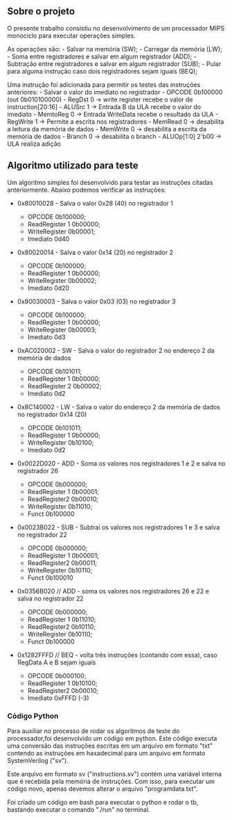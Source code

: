 ## Sobre o projeto

O presente trabalho consistiu no desenvolvimento de um processador MIPS monociclo para executar operações simples.

As operações são:
    - Salvar na memória (SW);
    - Carregar da memória (LW);
    - Soma entre registradores e salvar em algum registrador (ADD);
    - Subtração entre registradores e salvar em algum registrador (SUB);
    - Pular para alguma instrução caso dois registradores sejam iguais (BEQ);

Uma instrução foi adicionada para permitir os testes das instruções anteriores:
    - Salvar o valor do imediato no registrador
    - OPCODE 0b100000 (out 0b010100000)
    - RegDst         0 -> write register recebe o valor de instruction[20:16]
    - ALUSrc         1 -> Entrada B da ULA recebe o valor do imediato
    - MemtoReg       0 -> Entrada WriteData recebe o resultado da ULA
    - RegWrite       1 -> Permite a escrita nos registradores
    - MemRead        0 -> desabilita a leitura da memória de dados
    - MemWrite       0 -> desabilita a escrita da memória de dados
    - Branch         0 -> desabilita o branch
    - ALUOp[1:0] 2'b00 -> ULA realiza adição

## Algoritmo utilizado para teste

Um algoritmo simples foi desenvolvido para testar as instruções citadas anteriormente. Abaixo podemos verificar as instruções:

- 0x80010028 - Salva o valor 0x28 (40) no registrador 1
  - OPCODE 0b100000;
  - ReadRegister 1 0b00000;
  - WriteRegister 0b00001;
  - Imediato 0d40

- 0x80020014 - Salva o valor 0x14 (20) no registrador 2  
  - OPCODE 0b100000;
  - ReadRegister 1 0b00000;
  - WriteRegister 0b00002;
  - Imediato 0d20

- 0x80030003 - Salva o valor 0x03 (03) no registrador 3
  - OPCODE 0b100000;
  - ReadRegister 1 0b00000;
  - WriteRegister 0b00003;
  - Imediato 0d3

- 0xAC020002 - SW - Salva o valor do registrador 2 no endereço 2 da memória de dados
  - OPCODE 0b101011;
  - ReadRegister 1 0b00000;
  - ReadRegister 2 0b00002;
  - Imediato 0d2

- 0x8C140002 - LW - Salva o valor do endereço 2 da memória de dados no registrador 0x14 (20)
  - OPCODE 0b101011;
  - ReadRegister 1 0b00000;
  - WriteRegister 0b10100;
  - Imediato 0d2

- 0x0022D020 - ADD - Soma os valores nos registradores 1 e 2 e salva no registrador 26
  - OPCODE 0b000000;
  - ReadRegister 1 0b00001;
  - ReadRegister2 0b00010;
  - WriteRegister 0b11010;
  - Funct 0b100000

- 0x0023B022 - SUB - Subtrai os valores nos registradores 1 e 3 e salva no registrador 22
  - OPCODE 0b000000;
  - ReadRegister 1 0b00001;
  - ReadRegister2 0b00011;
  - WriteRegister 0b10110;
  - Funct 0b100010

- 0x0356B020 // ADD - soma os valores nos registradores 26 e 22 e salva no registrador 22
  - OPCODE 0b000000;
  - ReadRegister 1 0b11010;
  - ReadRegister2 0b10110;
  - WriteRegister 0b10110;
  - Funct 0b100000

- 0x1282FFFD // BEQ - volta três instruções (contando com essa), caso RegData A e B sejam iguais
  - OPCODE 0b000100;
  - ReadRegister 1 0b10100;
  - ReadRegister2 0b00010;
  - Imediato 0xFFFD (-3)

### Código Python

Para auxiliar no processo de rodar os algoritmos de teste do processador,foi desenvolvido um código em python. Este código executa uma conversão das instruções escritas em um arquivo em formato "txt" contendo as instruções em haxadecimal para um arquivo em formato SystemVerilog ("sv").

Este arquivo em formato sv ("instructions.sv") contém uma variável interna que é recebida pela memória de instruções. Com isso, para executar um código novo, apenas devemos alterar o arquivo "programdata.txt".

Foi criado um código em bash para executar o python e rodar o tb, bastando executar o comando "./run" no terminal.
